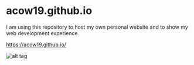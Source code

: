 # acow19.github.io
I am using this repository to host my own personal website and to show my web development experience

https://acow19.github.io/

![alt tag](https://screenshots.firefox.com/t7d9HKC5HwtIVhs2/acow19.github.io "Screenshot of homepage/landing page of the website")
